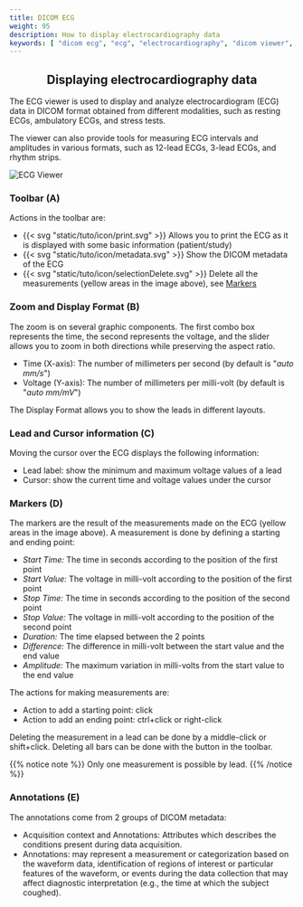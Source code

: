 ```yaml
---
title: DICOM ECG
weight: 95
description: How to display electrocardiography data
keywords: [ "dicom ecg", "ecg", "electrocardiography", "dicom viewer", "open source dicom viewer" ]
---
```


## <center>Displaying electrocardiography data</center>

The ECG viewer is used to display and analyze electrocardiogram (ECG) data in DICOM format obtained from different modalities, such as resting ECGs, ambulatory ECGs, and stress tests.

The viewer can also provide tools for measuring ECG intervals and amplitudes in various formats, such as 12-lead ECGs, 3-lead ECGs, and rhythm strips.

![ECG Viewer](/tuto/ecg.png?classes=shadow&width=780px)
<br>
### Toolbar (A)

Actions in the toolbar are:
* {{< svg "static/tuto/icon/print.svg" >}} Allows you to print the ECG as it is displayed with some basic information (patient/study)
* {{< svg "static/tuto/icon/metadata.svg" >}} Show the DICOM metadata of the ECG
* {{< svg "static/tuto/icon/selectionDelete.svg" >}} Delete all the measurements (yellow areas in the image above), see [Markers](#markers-d)

### Zoom and Display Format (B)

The zoom is on several graphic components. The first combo box represents the time, the second represents the voltage, and the slider allows you to zoom in both directions while preserving the aspect ratio.

* Time (X-axis): The number of millimeters per second (by default is "_auto mm/s_")
* Voltage (Y-axis): The number of millimeters per milli-volt (by default is "_auto mm/mV_")

The Display Format allows you to show the leads in different layouts.

### Lead and Cursor information (C)

Moving the cursor over the ECG displays the following information:

* Lead label: show the minimum and maximum voltage values of a lead
* Cursor: show the current time and voltage values under the cursor 

### Markers (D)

The markers are the result of the measurements made on the ECG (yellow areas in the image above). A measurement is done by defining a starting and ending point:

* _Start Time:_ The time in seconds according to the position of the first point
* _Start Value:_ The voltage in milli-volt according to the position of the first point
* _Stop Time:_ The time in seconds according to the position of the second point
* _Stop Value:_ The voltage in milli-volt according to the position of the second point
* _Duration:_ The time elapsed between the 2 points
* _Difference:_ The difference  in milli-volt between the start value and the end value
* _Amplitude:_ The maximum variation in milli-volts from the start value to the end value

The actions for making measurements are:

* Action to add a starting point: click
* Action to add an ending point: ctrl+click or right-click

Deleting the measurement in a lead can be done by a middle-click or shift+click. Deleting all bars can be done with the button in the toolbar.

{{% notice note %}}
Only one measurement is possible by lead.
{{% /notice %}}

### Annotations (E)

The annotations come from 2 groups of DICOM metadata:
* Acquisition context and Annotations: Attributes which describes the conditions present during data acquisition.
* Annotations: may represent a measurement or categorization based on the waveform data, identification of regions of interest or particular features of the waveform, or events during the data collection that may affect diagnostic interpretation (e.g., the time at which the subject coughed).